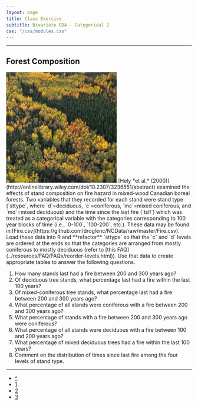 ```yaml
---
layout: page
title: Class Exercise
subtitle: Bivariate EDA - Categorical 2
css: "/css/modules.css"
---
```


----

## Forest Composition
<img src="zimgs/forestcomp.jpg" alt="Forest Composition" class="img-right">
[Hely *et al.* (2000)](http://onlinelibrary.wiley.com/doi/10.2307/3236551/abstract) examined the effects of stand composition on fire hazard in mixed-wood Canadian boreal forests.  Two variables that they recorded for each stand were stand type (`sttype`, where `d`=deciduous, `c`=coniferous, `mc`=mixed coniferous, and `md`=mixed deciduous) and the time since the last fire (`tslf`) which was treated as a categorical variable with the categories corresponding to 100 year blocks of time (i.e., `0-100`, `100-200`, etc.).  These data may be found in [Fire.csv](https://github.com/droglenc/NCData/raw/master/Fire.csv).  Load these data into R and **refactor** `sttype` so that the `c` and `d` levels are ordered at the ends so that the categories are arranged from mostly coniferous to mostly deciduous (refer to [this FAQ](../resources/FAQ/FAQs/reorder-levels.html)).  Use that data to create appropriate tables to answer the following questions.

1. How many stands last had a fire between 200 and 300 years ago?
1. Of deciduous tree stands, what percentage last had a fire within the last 100 years?
1. Of mixed-coniferous tree stands, what percentage last had a fire between 200 and 300 years ago?
1. What percentage of all stands were coniferous with a fire between 200 and 300 years ago?
1. What percentage of stands with a fire between 200 and 300 years ago were coniferous?
1. What percentage of all stands were deciduous with a fire between 100 and 200 years ago?
1. What percentage of mixed deciduous trees had a fire within the last 100 years?
1. Comment on the distribution of times since last fire among the four levels of stand type.

----

<div class="text-center">
<ul class="pagination pagination-lg">
  <li><a href="BEDACat.html">^</a></li>
  <li><a href="BEDACat_CE1.html">1</a></li>
  <li class="active"><a href="#">2</a></li>
  <li><a href="BEDACat_CE3.html">3</a></li>
</ul>
